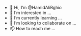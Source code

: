 - 👋 Hi, I’m @HamidAliBghio
- 👀 I’m interested in ...
- 🌱 I’m currently learning ...
- 💞️ I’m looking to collaborate on ...
- 📫 How to reach me ...

<!---
HamidAliBghio/HamidAliBghio is a ✨ special ✨ repository because its `README.md` (this file) appears on your GitHub profile.
You can click the Preview link to take a look at your changes.
--->
